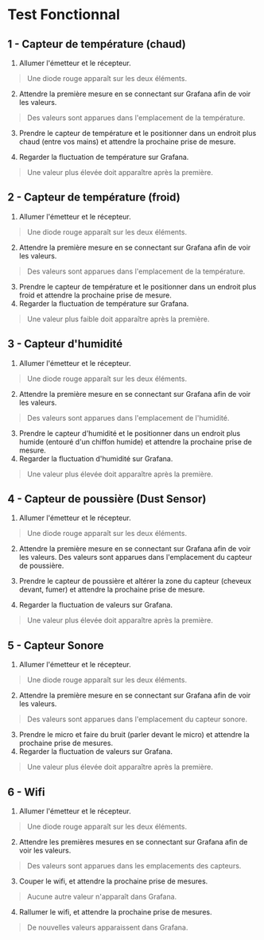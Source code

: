 # Test Fonctionnal

## 1 - Capteur de température (chaud)
1. Allumer l'émetteur et le récepteur.
> Une diode rouge apparaît sur les deux éléments.

2. Attendre la première mesure en se connectant sur Grafana afin de voir les valeurs.
> Des valeurs sont apparues dans l'emplacement de la température.

3. Prendre le capteur de température et le positionner dans un endroit plus chaud (entre vos mains) et attendre la prochaine prise de mesure.

4. Regarder la fluctuation de température sur Grafana.
> Une valeur plus élevée doit apparaître après la première.

## 2 - Capteur de température (froid)
1. Allumer l'émetteur et le récepteur.
> Une diode rouge apparaît sur les deux éléments.

2. Attendre la première mesure en se connectant sur Grafana afin de voir les valeurs.
> Des valeurs sont apparues dans l'emplacement de la température.

3. Prendre le capteur de température et le positionner dans un endroit plus froid et attendre la prochaine prise de mesure.
4. Regarder la fluctuation de température sur Grafana.
> Une valeur plus faible doit apparaître après la première.

## 3 - Capteur d'humidité
1. Allumer l'émetteur et le récepteur.
> Une diode rouge apparaît sur les deux éléments.

2. Attendre la première mesure en se connectant sur Grafana afin de voir les valeurs.
> Des valeurs sont apparues dans l'emplacement de l'humidité.

3. Prendre le capteur d'humidité et le positionner dans un endroit plus humide (entouré d'un chiffon humide) et attendre la prochaine prise de mesure.
4. Regarder la fluctuation d'humidité sur Grafana.
> Une valeur plus élevée doit apparaître après la première.

## 4 - Capteur de poussière (Dust Sensor)
1. Allumer l'émetteur et le récepteur.
> Une diode rouge apparaît sur les deux éléments.

2. Attendre la première mesure en se connectant sur Grafana afin de voir les valeurs.
Des valeurs sont apparues dans l'emplacement du capteur de poussière.

3. Prendre le capteur de poussière et altérer la zone du capteur (cheveux devant, fumer) et attendre la prochaine prise de mesure.
4. Regarder la fluctuation de valeurs sur Grafana.
> Une valeur plus élevée doit apparaître après la première.

## 5 - Capteur Sonore
1. Allumer l'émetteur et le récepteur.
> Une diode rouge apparaît sur les deux éléments.

2. Attendre la première mesure en se connectant sur Grafana afin de voir les valeurs.
> Des valeurs sont apparues dans l'emplacement du capteur sonore.

3. Prendre le micro et faire du bruit (parler devant le micro) et attendre la prochaine prise de mesures.
4. Regarder la fluctuation de valeurs sur Grafana.
> Une valeur plus élevée doit apparaître après la première.

## 6 - Wifi
1. Allumer l'émetteur et le récepteur.
> Une diode rouge apparaît sur les deux éléments.

2. Attendre les premières mesures en se connectant sur Grafana afin de voir les valeurs.
> Des valeurs sont apparues dans les emplacements des capteurs.

3. Couper le wifi, et attendre la prochaine prise de mesures.
> Aucune autre valeur n'apparaît dans Grafana.

4. Rallumer le wifi, et attendre la prochaine prise de mesures.
> De nouvelles valeurs apparaissent dans Grafana.